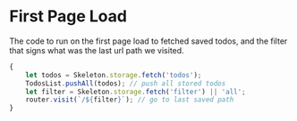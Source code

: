 # First Page Load

The code to run on the first page load to fetched saved todos, and the filter
that signs what was the last url path we visited.
```js
{
	let todos = Skeleton.storage.fetch('todos');
	TodosList.pushAll(todos); // push all stored todos
	let filter = Skeleton.storage.fetch('filter') || 'all';
	router.visit(`/${filter}`); // go to last saved path
}
```